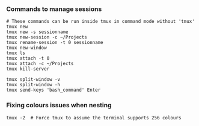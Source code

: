 ---
---

### Commands to manage sessions
```shell
# These commands can be run inside tmux in command mode without 'tmux'
tmux new
tmux new -s sessionname
tmux new-session -c ~/Projects
tmux rename-session -t 0 sessionname
tmux new-window
tmux ls
tmux attach -t 0
tmux attach -c ~/Projects
tmux kill-server

tmux split-window -v
tmux split-window -h
tmux send-keys 'bash_command' Enter
```

### Fixing colours issues when nesting
```shell
tmux -2  # Force tmux to assume the terminal supports 256 colours
```
